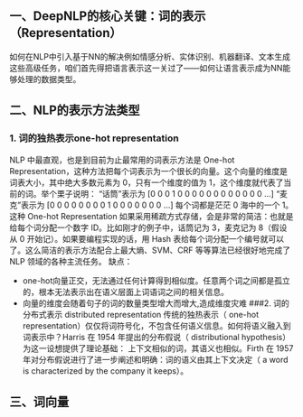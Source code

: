 ## 一、DeepNLP的核心关键：词的表示（Representation）
如何在NLP中引入基于NN的解决例如情感分析、实体识别、机器翻译、文本生成这些高级任务，咱们首先得把语言表示这一关过了——如何让语言表示成为NN能够处理的数据类型。
## 二、NLP的表示方法类型
### 1. 词的独热表示one-hot representation

NLP 中最直观，也是到目前为止最常用的词表示方法是 One-hot Representation，这种方法把每个词表示为一个很长的向量。这个向量的维度是词表大小，其中绝大多数元素为 0，只有一个维度的值为 1，这个维度就代表了当前的词。举个栗子说明：
“话筒”表示为 [0 0 0 1 0 0 0 0 0 0 0 0 0 0 0 0 ...]
“麦克”表示为 [0 0 0 0 0 0 0 0 1 0 0 0 0 0 0 0 ...]
每个词都是茫茫 0 海中的一个 1。这种 One-hot Representation 如果采用稀疏方式存储，会是非常的简洁：也就是给每个词分配一个数字 ID。比如刚才的例子中，话筒记为 3，麦克记为 8（假设从 0 开始记）。如果要编程实现的话，用 Hash 表给每个词分配一个编号就可以了。这么简洁的表示方法配合上最大熵、SVM、CRF 等等算法已经很好地完成了 NLP 领域的各种主流任务。
缺点：
* one-hot向量正交，无法通过任何计算得到相似度。任意两个词之间都是孤立的，根本无法表示出在语义层面上词语词之间的相关信息。
* 向量的维度会随着句子的词的数量类型增大而增大,造成维度灾难
###2. 词的分布式表示 distributed representation
传统的独热表示（ one-hot representation）仅仅将词符号化，不包含任何语义信息。如何将语义融入到词表示中？Harris 在 1954 年提出的分布假说（ distributional hypothesis）为这一设想提供了理论基础：
上下文相似的词，其语义也相似。Firth 在 1957 年对分布假说进行了进一步阐述和明确：词的语义由其上下文决定（ a word is characterized by the company it keeps）。
## 三、词向量
